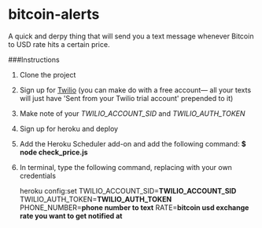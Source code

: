 # bitcoin-alerts

A quick and derpy thing that will send you a text message whenever Bitcoin to USD rate hits a certain price.

###Instructions

1. Clone the project
2. Sign up for [Twilio](http://twilio.com) (you can make do with a free account— all your texts will just have 'Sent from your Twilio trial account' prepended to it)
4. Make note of your *TWILIO_ACCOUNT_SID* and *TWILIO_AUTH_TOKEN*
5. Sign up for heroku and deploy
6. Add the Heroku Scheduler add-on and add the following command: **$ node check_price.js**
7. In terminal, type the following command, replacing with your own credentials

    heroku config:set TWILIO_ACCOUNT_SID=**TWILIO_ACCOUNT_SID** TWILIO_AUTH_TOKEN=**TWILIO_AUTH_TOKEN** PHONE_NUMBER=**phone number to text** RATE=**bitcoin usd exchange rate you want to get notified at**